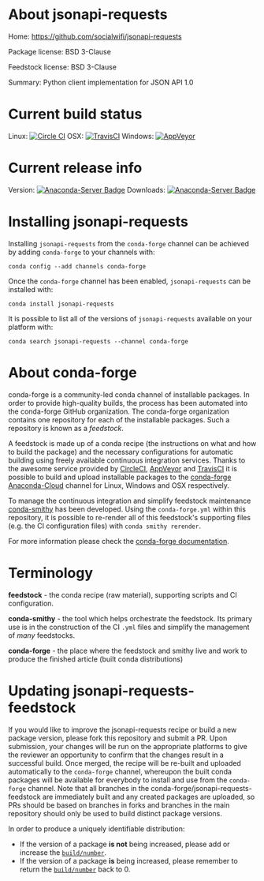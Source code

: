 About jsonapi-requests
======================

Home: https://github.com/socialwifi/jsonapi-requests

Package license: BSD 3-Clause

Feedstock license: BSD 3-Clause

Summary: Python client implementation for JSON API 1.0



Current build status
====================

Linux: [![Circle CI](https://circleci.com/gh/conda-forge/jsonapi-requests-feedstock.svg?style=shield)](https://circleci.com/gh/conda-forge/jsonapi-requests-feedstock)
OSX: [![TravisCI](https://travis-ci.org/conda-forge/jsonapi-requests-feedstock.svg?branch=master)](https://travis-ci.org/conda-forge/jsonapi-requests-feedstock)
Windows: [![AppVeyor](https://ci.appveyor.com/api/projects/status/github/conda-forge/jsonapi-requests-feedstock?svg=True)](https://ci.appveyor.com/project/conda-forge/jsonapi-requests-feedstock/branch/master)

Current release info
====================
Version: [![Anaconda-Server Badge](https://anaconda.org/conda-forge/jsonapi-requests/badges/version.svg)](https://anaconda.org/conda-forge/jsonapi-requests)
Downloads: [![Anaconda-Server Badge](https://anaconda.org/conda-forge/jsonapi-requests/badges/downloads.svg)](https://anaconda.org/conda-forge/jsonapi-requests)

Installing jsonapi-requests
===========================

Installing `jsonapi-requests` from the `conda-forge` channel can be achieved by adding `conda-forge` to your channels with:

```
conda config --add channels conda-forge
```

Once the `conda-forge` channel has been enabled, `jsonapi-requests` can be installed with:

```
conda install jsonapi-requests
```

It is possible to list all of the versions of `jsonapi-requests` available on your platform with:

```
conda search jsonapi-requests --channel conda-forge
```


About conda-forge
=================

conda-forge is a community-led conda channel of installable packages.
In order to provide high-quality builds, the process has been automated into the
conda-forge GitHub organization. The conda-forge organization contains one repository
for each of the installable packages. Such a repository is known as a *feedstock*.

A feedstock is made up of a conda recipe (the instructions on what and how to build
the package) and the necessary configurations for automatic building using freely
available continuous integration services. Thanks to the awesome service provided by
[CircleCI](https://circleci.com/), [AppVeyor](http://www.appveyor.com/)
and [TravisCI](https://travis-ci.org/) it is possible to build and upload installable
packages to the [conda-forge](https://anaconda.org/conda-forge)
[Anaconda-Cloud](http://docs.anaconda.org/) channel for Linux, Windows and OSX respectively.

To manage the continuous integration and simplify feedstock maintenance
[conda-smithy](http://github.com/conda-forge/conda-smithy) has been developed.
Using the ``conda-forge.yml`` within this repository, it is possible to re-render all of
this feedstock's supporting files (e.g. the CI configuration files) with ``conda smithy rerender``.

For more information please check the [conda-forge documentation](https://conda-forge.org/docs/).

Terminology
===========

**feedstock** - the conda recipe (raw material), supporting scripts and CI configuration.

**conda-smithy** - the tool which helps orchestrate the feedstock.
                   Its primary use is in the construction of the CI ``.yml`` files
                   and simplify the management of *many* feedstocks.

**conda-forge** - the place where the feedstock and smithy live and work to
                  produce the finished article (built conda distributions)


Updating jsonapi-requests-feedstock
===================================

If you would like to improve the jsonapi-requests recipe or build a new
package version, please fork this repository and submit a PR. Upon submission,
your changes will be run on the appropriate platforms to give the reviewer an
opportunity to confirm that the changes result in a successful build. Once
merged, the recipe will be re-built and uploaded automatically to the
`conda-forge` channel, whereupon the built conda packages will be available for
everybody to install and use from the `conda-forge` channel.
Note that all branches in the conda-forge/jsonapi-requests-feedstock are
immediately built and any created packages are uploaded, so PRs should be based
on branches in forks and branches in the main repository should only be used to
build distinct package versions.

In order to produce a uniquely identifiable distribution:
 * If the version of a package **is not** being increased, please add or increase
   the [``build/number``](http://conda.pydata.org/docs/building/meta-yaml.html#build-number-and-string).
 * If the version of a package **is** being increased, please remember to return
   the [``build/number``](http://conda.pydata.org/docs/building/meta-yaml.html#build-number-and-string)
   back to 0.